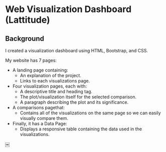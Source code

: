 # Web Visualization Dashboard (Lattitude)

## Background

I created a visualization dashboard using HTML, Bootstrap, and CSS.

My website has 7 pages:

* A landing page containing:
  * An explanation of the project.
  * Links to each visualizations page.
* Four visualization pages, each with:
  * A descriptive title and heading tag.
  * The plot/visualization itself for the selected comparison.
  * A paragraph describing the plot and its significance.
* A comparisons pagethat:
  * Contains all of the visualizations on the same page so we can easily visually compare them.
* Finally, it has a Data Page:
  * Displays a responsive table containing the data used in the visualizations.





￼

